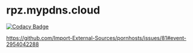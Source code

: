 # rpz.mypdns.cloud
[![Codacy Badge](https://api.codacy.com/project/badge/Grade/d94d8d70ef3d4a329b4b562ddeb9b05d)](https://app.codacy.com/gh/dns-test/rpz.mypdns.cloud?utm_source=github.com&utm_medium=referral&utm_content=dns-test/rpz.mypdns.cloud&utm_campaign=Badge_Grade_Dashboard)

<https://github.com/Import-External-Sources/pornhosts/issues/81#event-2954042288>
